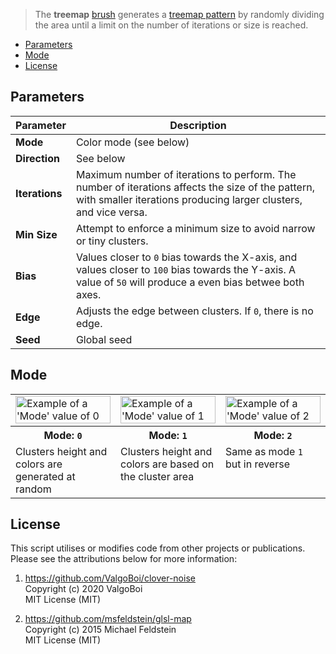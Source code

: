 > The **treemap** [brush](Brush-Shaders) generates a [treemap pattern](https://en.wikipedia.org/wiki/Treemapping) by randomly dividing the area until a limit on the number of iterations or size is reached.

<!-- TOC -->
- [Parameters](#parameters)
- [Mode](#mode)
- [License](#license)

## Parameters

Parameter | Description
--------- | -----------
**Mode**  | Color mode (see below)
**Direction**  | See below
**Iterations**  | Maximum number of iterations to perform. The number of iterations affects the size of the pattern, with smaller iterations producing larger clusters, and vice versa.
**Min Size**  | Attempt to enforce a minimum size to avoid narrow or tiny clusters.
**Bias**  | Values closer to `0` bias towards the X-axis, and values closer to `100` bias towards the Y-axis. A value of `50` will produce a even bias betwee both axes.
**Edge**  | Adjusts the edge between clusters. If `0`, there is no edge.
**Seed**  | Global seed


## Mode

<!-- SAMPLE treemap_mode 3 -->
<table>
	<tr>
		<td width="33.33%"><img width="100%" src="https://s3.amazonaws.com/misc.lachlanmcdonald.com/magicavoxel-shaders/0.11.2/treemap_mode0_compressed.jpg" alt="Example of a 'Mode' value of 0"></td>
		<td width="33.33%"><img width="100%" src="https://s3.amazonaws.com/misc.lachlanmcdonald.com/magicavoxel-shaders/0.11.2/treemap_mode1_compressed.jpg" alt="Example of a 'Mode' value of 1"></td>
		<td width="33.33%"><img width="100%" src="https://s3.amazonaws.com/misc.lachlanmcdonald.com/magicavoxel-shaders/0.11.2/treemap_mode2_compressed.jpg" alt="Example of a 'Mode' value of 2"></td>
	</tr>
	<tr>
		<th>Mode: <code>0</code></th>
		<th>Mode: <code>1</code></th>
		<th>Mode: <code>2</code></th>
	</tr>
	<tr>
		<td valign="top">Clusters height and colors are generated at random</td>
		<td valign="top">Clusters height and colors are based on the cluster area</td>
		<td valign="top">Same as mode <code>1</code> but in reverse</td>
	</tr>
</table>
<!-- END -->

## License

This script utilises or modifies code from other projects or publications. Please see the attributions below for more information:

1. https://github.com/ValgoBoi/clover-noise  
   Copyright (c) 2020 ValgoBoi  
   MIT License (MIT)

2. https://github.com/msfeldstein/glsl-map  
   Copyright (c) 2015 Michael Feldstein  
   MIT License (MIT)
